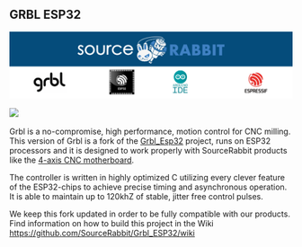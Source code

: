 GRBL ESP32
------
<p align="center">
<a href="https://www.sourcerabbit.com/"><img src="https://github.com/SourceRabbit/GRBL_ESP32/blob/main/Images/GitHubPageBanner.png" alt="SourceRabbit.com"></a>
</p>

[![](https://dcbadge.vercel.app/api/server/nRKETyjJ7E)](https://discord.gg/nRKETyjJ7E)

Grbl is a no-compromise, high performance, motion control for CNC milling. This version of Grbl is a fork of the [Grbl_Esp32](https://github.com/bdring/Grbl_Esp32) project, runs on ESP32 processors and it is designed to work properly with  SourceRabbit products like the [4-axis CNC motherboard](https://www.sourcerabbit.com/Shop/pr-i-86-t-4-axis-cnc-motherboard.htm).

The controller is written in highly optimized C utilizing every clever feature of the ESP32-chips to achieve precise timing and asynchronous operation. It is able to maintain up to 120khZ of stable, jitter free control pulses.

We keep this fork updated in order to be fully compatible with our products.
Find information on how to build this project in the Wiki
https://github.com/SourceRabbit/Grbl_ESP32/wiki
